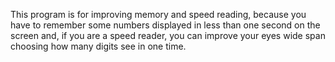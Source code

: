 This program is for improving memory and speed reading, 
because you have to remember some numbers displayed 
in less than one second on the screen and, 
if you are a speed reader, you can improve your eyes wide span
choosing how many digits see in one time.